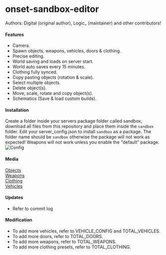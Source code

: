 # onset-sandbox-editor
Authors: Digital (original author), Logic_ (maintainer) and other contributors!

#### Features
* Camera.
* Spawn objects, weapons, vehicles, doors & clothing.
* Precise editing.
* World saving and loads on server start.
* World auto saves every 15 minutes.
* Clothing fully synced.
* Copy pasting objects (rotation & scale).
* Select multiple objects.
* Delete object(s).
* Move, scale, rotate and copy object(s).
* Schematics (Save & load custom builds).

#### Installation
Create a folder inside your servers package folder called sandbox, download all files from this repository and place them inside the `sandbox` folder.
Edit your server_config.json to install `sandbox` as a package. The folder name should be `sandbox` otherwise the package will not work as expected!
Weapons will not work unless you enable the "default" package.<br/>
![Config](https://cdn.felfire.app/55c69ef1e5eadca4c5101bb4195160b5.png)

#### Media
[Objects](https://cdn.felfire.app/c56de900778947bd42cae2deb246ab96.png)<br/>
[Weapons](https://cdn.felfire.app/04fb7fc70b9a83ba2c4fe8f835d1e2c3.png)<br/>
[Clothing](https://cdn.felfire.app/b9d66ca4a4633510de6918dd508f24f5.png)<br/>
[Vehicles](https://cdn.felfire.app/e68f2ed093420786f742d612ffffa8a8.png)

#### Updates
* Refer to commit log

#### Modification
* To add more vehicles, refer to VEHICLE_CONFIG and TOTAL_VEHICLES.
* To add more doors, refer to TOTAL_DOORS.
* To add more weapons, refer to TOTAL_WEAPONS.
* To add more clothing presets, refer to TOTAL_CLOTHING.

